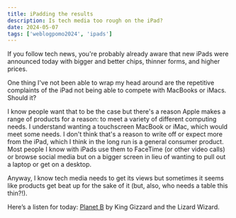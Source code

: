 ```yaml
---
title: iPadding the results
description: Is tech media too rough on the iPad?
date: 2024-05-07
tags: ['weblogpomo2024', 'ipads']
---
```

If you follow tech news, you're probably already aware that new iPads were announced today with bigger and better chips, thinner forms, and higher prices.

One thing I've not been able to wrap my head around are the repetitive complaints of the iPad not being able to compete with MacBooks or iMacs. Should it? 

I know people want that to be the case but there's a reason Apple makes a range of products for a reason: to meet a variety of different computing needs. I understand wanting a touchscreen MacBook or iMac, which would meet some needs. I don't think that's a reason to write off or expect more from the iPad, which I think in the long run is a general consumer product. Most people I know with iPads use them to FaceTime (or other video calls) or browse social media but on a bigger screen in lieu of wanting to pull out a laptop or get on a desktop.

Anyway, I know tech media needs to get its views but sometimes it seems like products get beat up for the sake of it (but, also, who needs a table this thin?!).

Here’s a listen for today: [Planet B](https://open.spotify.com/track/0QPbSrIXlGyy4eB63Jl9jb?si=5a11e64cfa0e4428) by King Gizzard and the Lizard Wizard.

